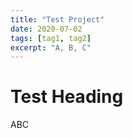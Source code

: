 ```yaml
---
title: "Test Project"
date: 2020-07-02
tags: [tag1, tag2]
excerpt: "A, B, C"
---
```

# Test Heading
ABC